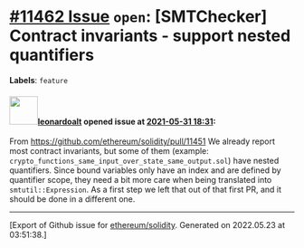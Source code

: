 # [\#11462 Issue](https://github.com/ethereum/solidity/issues/11462) `open`: [SMTChecker] Contract invariants - support nested quantifiers
**Labels**: `feature`


#### <img src="https://avatars.githubusercontent.com/u/504195?u=ce2facd14af9fd474ebff49f0d44891f56f7500f&v=4" width="50">[leonardoalt](https://github.com/leonardoalt) opened issue at [2021-05-31 18:31](https://github.com/ethereum/solidity/issues/11462):

From https://github.com/ethereum/solidity/pull/11451
We already report most contract invariants, but some of them (example: `crypto_functions_same_input_over_state_same_output.sol`) have nested quantifiers. Since bound variables only have an index and are defined by quantifier scope, they need a bit more care when being translated into `smtutil::Expression`. As a first step we left that out of that first PR, and it should be done in a different one.




-------------------------------------------------------------------------------



[Export of Github issue for [ethereum/solidity](https://github.com/ethereum/solidity). Generated on 2022.05.23 at 03:51:38.]
